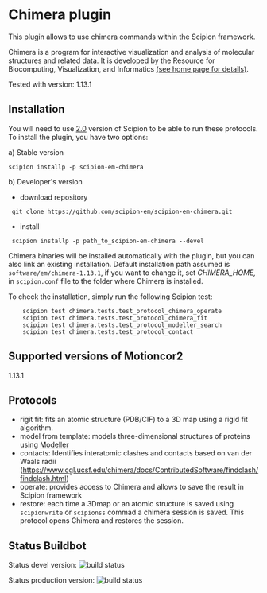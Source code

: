 # Chimera plugin

This plugin allows to use chimera commands within the Scipion framework.

Chimera  is a program for interactive visualization and analysis of molecular structures and related data. It is developed by the Resource for Biocomputing, Visualization, and Informatics [(see home page for details)](https://www.cgl.ucsf.edu/chimera/).

Tested with version: 1.13.1

## Installation

You will need to use [2.0](https://github.com/I2PC/scipion/releases/tag/v2.0) version of Scipion to be able to run these protocols. To install the plugin, you have two options:

   a) Stable version
   ```
   scipion installp -p scipion-em-chimera
   ```
   b) Developer's version
   * download repository 
   ```
    git clone https://github.com/scipion-em/scipion-em-chimera.git
   ```
   * install 
   ```
    scipion installp -p path_to_scipion-em-chimera --devel
   ```

Chimera binaries will be installed automatically with the plugin, but you can also link an existing installation. 
Default installation path assumed is `software/em/chimera-1.13.1`, if you want to change it, set *CHIMERA_HOME,* in `scipion.conf` file to the folder where Chimera is installed.

To check the installation, simply run the following Scipion test: 
```
    scipion test chimera.tests.test_protocol_chimera_operate
    scipion test chimera.tests.test_protocol_chimera_fit
    scipion test chimera.tests.test_protocol_modeller_search
    scipion test chimera.tests.test_protocol_contact
```

## Supported versions of Motioncor2

1.13.1

## Protocols

* rigit fit: fits an atomic structure (PDB/CIF) to a 3D map using a rigid fit algorithm.
* model from template: models three-dimensional structures of proteins using [Modeller](https://salilab.org/modeller/manual/node7.html)
* contacts: Identifies interatomic clashes and contacts based on van der Waals radii (https://www.cgl.ucsf.edu/chimera/docs/ContributedSoftware/findclash/findclash.html)
* operate: provides access to Chimera and allows to save the result in Scipion framework
* restore: each time a 3Dmap or an atomic structure is saved using `scipionwrite` or `scipionss` commad a chimera session is saved. This protocol opens Chimera and restores the session. 


## Status Buildbot
Status devel version: ![build status](http://arquimedes.cnb.csic.es:9980/badges/chimera_devel.svg)

Status production version: ![build status](http://arquimedes.cnb.csic.es:9980/badges/chimera_prod.svg)
